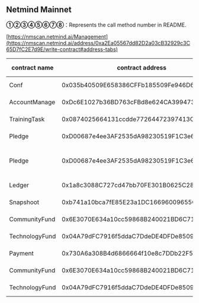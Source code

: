 ## Netmind Mainnet

**①②③④⑤⑥⑦⑧**：Represents the call method number in README.

[https://nmscan.netmind.ai/Management](https://nmscan.netmind.ai/address/0xa2Ea05567dd82D2a03cB32929c3C65D7fC2E7d9E/write-contract#address-tabs)

|contract name|contract address|Proposal ID|Operating Instructions|invoke methods|parameter invocation|
| --- | --- | --- |--- | --- |---|
|   Conf  |   0x035b40509E658386CFFb185509Fe946D660D9c5C |    | **⑥**Upgrade Contract  | upgrad  |  0x88Ed84b3c267A80E7457a975d8b92D4CB602Baab   |
| AccountManage  | 0xDc6E1027b36BD763cFBd8e624CA3994737FA4b6c | | **⑥**Upgrade Contract  | upgrad  |   0x245ff6FF9c1E68AB33a9738Af25F29c616b292c3  |
| TrainingTask   | 0x0874025664131ccdde77264472397413Ca9844Ba |   | **⑥**Upgrade Contract  | upgrad  |   0x287B147167f89e59AE66921A48a3372281Dd5FcA  |
| Pledge    | 0xD00687e4ee3AF2535dA98230519F1C3e642631df |   | **⑥**Upgrade Contract  | upgrad  |      |
| Pledge    | 0xD00687e4ee3AF2535dA98230519F1C3e642631df |   | **③**Setting up pledgeable tokens  | updateTokenSta |    0x354335f700000000000000000000000000000000000000000000000000000000000000000000000000000000000000000000000000000000000000000000000000000001  |
| Ledger         | 0x1a8c3088C727cd47bb70FE301B0625C28398762c |   | **⑥**Upgrade Contract  | upgrad  | 0x253ecDC620dB733e3C38A03B43B6E056fCDF64b8    |
| Snapshoot      | 0xb741a10bca7fE85E23a1DC16696009655C5B6F11 |   | **⑥**Upgrade Contract  | upgrad  |   0x66Cb3673F77797883656d21053E183a8247ae0A6  |
| CommunityFund  | 0x6E3070E634a10cc59868B240021BD6C71303778b |  | **⑥**Upgrade Contract  | upgrad  |   0x6bD41c9D56580CA7d73729835d48426DAD1d2783  |
| TechnologyFund        | 0x04A79dFC7916f5ddaC7DdeDE4DFDe85090d2795c |   | **⑥**Upgrade Contract  | upgrad  |   0x6E38f9313A36f75a19dB0703e101B5D37dD8FA3D  |
| Payment        | 0x730A6a308B4d6866664f10e8c7DDb22F5A493eA2 |   | **⑥**Upgrade Contract  | upgrad  |   0xD417AF952F1088920d27247440E93e818F89CB64  |
|  CommunityFund  |  0x6E3070E634a10cc59868B240021BD6C71303778b |    |  **③**Set Start Time  | updateLockTime |  0xfbfa4e1100000000000000000000000000000000000000000000000000000000643bcbf4 | 
| TechnologyFund        | 0x04A79dFC7916f5ddaC7DdeDE4DFDe85090d2795c  |    |  **③**Set Start Time  |updateLockTime |   0xfbfa4e1100000000000000000000000000000000000000000000000000000000643bcbf4|







